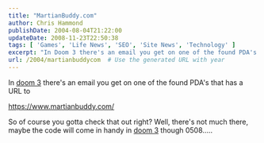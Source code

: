 ```yaml
---
title: "MartianBuddy.com"
author: Chris Hammond
publishDate: 2004-08-04T21:22:00
updateDate: 2008-11-23T22:50:38
tags: [ 'Games', 'Life News', 'SEO', 'Site News', 'Technology' ]
excerpt: "In Doom 3 there's an email you get on one of the found PDA's that has a URL to https://www.martianbuddy.com/ So of course you gotta check that out right? Well, there's not much there, maybe the code will come in handy in Doom 3 though 0508....."
url: /2004/martianbuddycom  # Use the generated URL with year
---
```

<p>In <a href="https://www.chrishammond.com/tabid/54/itemid/44/doom-3-screenshots">doom 3</a> there's an email you get on one of the found PDA's that has a URL to</p> <p><a href="https://www.martianbuddy.com/">https://www.martianbuddy.com/</a></p> <p>So of course you gotta check that out right? Well, there's not much there, maybe the code will come in handy in <a href="https://www.chrishammond.com/tabid/54/itemid/44/doom-3-screenshots">doom 3</a> though 0508.....</p>
